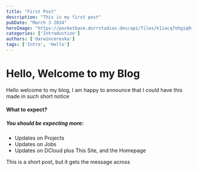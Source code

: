 ```yaml
---
title: "First Post"
description: "This is my first post"
pubDate: "March 3 2024"
heroImage: "https://pocketbase.durrstudios.dev/api/files/k1iacq7ohgiq9re/w27m83c9v5vdrq1/360_f_312003832_t2hmg_ml_jon_dyc_dj_kybmty_rl0k5ta_ietb_898TQ6FG9g.jpg?token="
categories: ['Introduction']
authors: ['darwincereska']
tags: ['Intro', 'Hello']
---
```

# Hello, Welcome to my Blog
Hello welcome to my blog, I am happy to announce that I could have this made in such short notice

#### What to expect?
##### You should be expecting more:
- Updates on Projects
- Updates on Jobs
- Updates on DCloud plus This Site, and the Homepage


This is a short post, but it gets the message across
